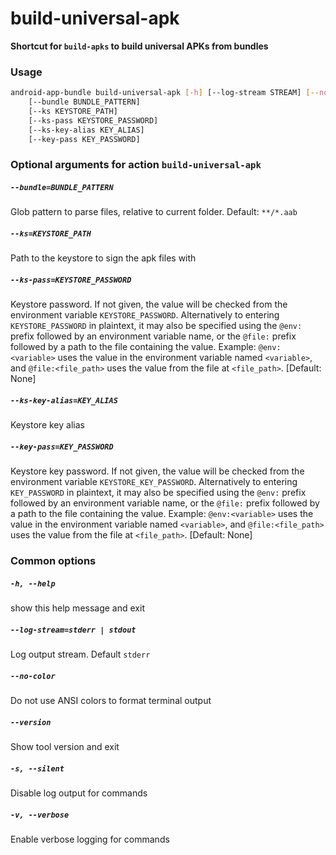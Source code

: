 
build-universal-apk
===================


**Shortcut for `build-apks` to build universal APKs from bundles**
### Usage
```bash
android-app-bundle build-universal-apk [-h] [--log-stream STREAM] [--no-color] [--version] [-s] [-v]
    [--bundle BUNDLE_PATTERN]
    [--ks KEYSTORE_PATH]
    [--ks-pass KEYSTORE_PASSWORD]
    [--ks-key-alias KEY_ALIAS]
    [--key-pass KEY_PASSWORD]
```
### Optional arguments for action `build-universal-apk`

##### `--bundle=BUNDLE_PATTERN`


Glob pattern to parse files, relative to current folder. Default:&nbsp;`**/*.aab`
##### `--ks=KEYSTORE_PATH`


Path to the keystore to sign the apk files with
##### `--ks-pass=KEYSTORE_PASSWORD`


Keystore password. If not given, the value will be checked from the environment variable `KEYSTORE_PASSWORD`. Alternatively to entering `KEYSTORE_PASSWORD` in plaintext, it may also be specified using the `@env:` prefix followed by an environment variable name, or the `@file:` prefix followed by a path to the file containing the value. Example: `@env:<variable>` uses the value in the environment variable named `<variable>`, and `@file:<file_path>` uses the value from the file at `<file_path>`. [Default: None]
##### `--ks-key-alias=KEY_ALIAS`


Keystore key alias
##### `--key-pass=KEY_PASSWORD`


Keystore key password. If not given, the value will be checked from the environment variable `KEYSTORE_KEY_PASSWORD`. Alternatively to entering `KEY_PASSWORD` in plaintext, it may also be specified using the `@env:` prefix followed by an environment variable name, or the `@file:` prefix followed by a path to the file containing the value. Example: `@env:<variable>` uses the value in the environment variable named `<variable>`, and `@file:<file_path>` uses the value from the file at `<file_path>`. [Default: None]
### Common options

##### `-h, --help`


show this help message and exit
##### `--log-stream=stderr | stdout`


Log output stream. Default `stderr`
##### `--no-color`


Do not use ANSI colors to format terminal output
##### `--version`


Show tool version and exit
##### `-s, --silent`


Disable log output for commands
##### `-v, --verbose`


Enable verbose logging for commands